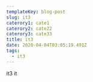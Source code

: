 ```yaml
---
templateKey: blog-post
slug: it3
caterory1: cate1
caterory2: cate22
caterory3: cate33
title: it3
date: 2020-04-04T03:05:19.491Z
tags:
  - it3
---
```

it3   it